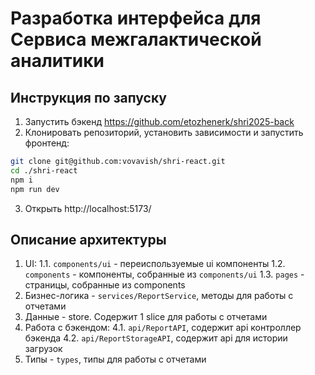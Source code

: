 # Разработка интерфейса для Сервиса межгалактической аналитики

## Инструкция по запуску

1. Запустить бэкенд https://github.com/etozhenerk/shri2025-back
2. Клонировать репозиторий, установить зависимости и запустить фронтенд:

```bash
git clone git@github.com:vovavish/shri-react.git
cd ./shri-react
npm i
npm run dev
```

3. Открыть http://localhost:5173/

## Описание архитектуры

1. UI:
   1.1. `components/ui` - переиспользуемые ui компоненты
   1.2. `components` - компоненты, собранные из `components/ui`
   1.3. `pages` - страницы, собранные из components
2. Бизнес-логика - `services/ReportService`, методы для работы с отчетами
3. Данные - store. Содержит 1 slice для работы с отчетами
4. Работа с бэкендом:
   4.1. `api/ReportAPI`, содержит api контроллер бэкенда
   4.2. `api/ReportStorageAPI`, содержит api для истории загрузок
5. Типы - `types`, типы для работы с отчетами
